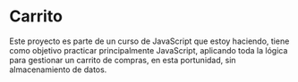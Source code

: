 # Carrito
Este proyecto es parte de un curso de JavaScript que estoy haciendo, tiene como objetivo practicar principalmente JavaScript, aplicando toda la lógica para gestionar un carrito de compras, en esta portunidad, sin almacenamiento de datos.
